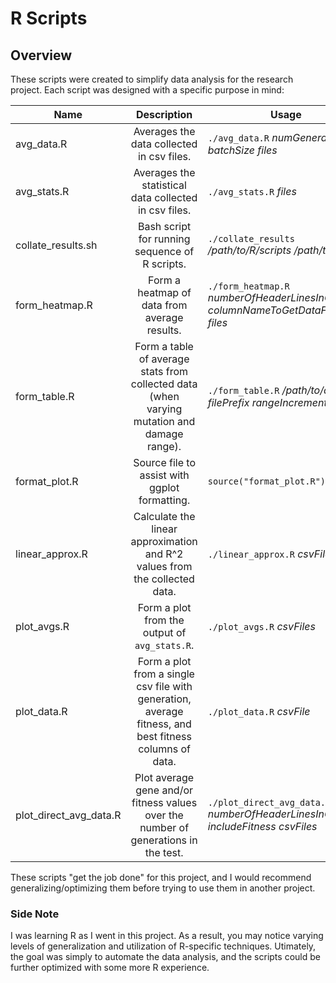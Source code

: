 # R Scripts

## Overview
These scripts were created to simplify data analysis for the research project. Each script was designed with a specific purpose in mind:

| Name        | Description           | Usage  |
| ------------- |:-------------:| -----|
| avg_data.R     | Averages the data collected in csv files. | ```./avg_data.R``` *numGenerations* *batchSize* *files*|
| avg_stats.R     | Averages the statistical data collected in csv files. | ```./avg_stats.R``` *files* |
| collate_results.sh | Bash script for running sequence of R scripts. | ```./collate_results``` */path/to/R/scripts* */path/to/data* |
| form_heatmap.R | Form a heatmap of data from average results. | ```./form_heatmap.R``` *numberOfHeaderLinesInCsvFiles* *columnNameToGetDataFrom* *files* |
| form_table.R     | Form a table of average stats from collected data (when varying mutation and damage range). | ```./form_table.R``` */path/to/data* *filePrefix* *rangeIncrement* |
| format_plot.R | Source file to assist with ggplot formatting. | ```source("format_plot.R")``` |
| linear_approx.R | Calculate the linear approximation and R^2 values from the collected data. | ```./linear_approx.R``` *csvFiles* |
| plot_avgs.R | Form a plot from the output of ```avg_stats.R```. | ```./plot_avgs.R``` *csvFiles* |
| plot_data.R | Form a plot from a single csv file with generation, average fitness, and best fitness columns of data. | ```./plot_data.R``` *csvFile* |
| plot_direct_avg_data.R | Plot average gene and/or fitness values over the number of generations in the test. | ```./plot_direct_avg_data.R``` *numberOfHeaderLinesInCsvFiles* *includeFitness* *csvFiles* |

These scripts "get the job done" for this project, and I would recommend generalizing/optimizing them before trying to use them in another project.

### Side Note
I was learning R as I went in this project. As a result, you may notice varying levels of generalization and utilization of R-specific techniques. Utimately, the goal was simply to automate the data analysis, and the scripts could be further optimized with some more R experience.
